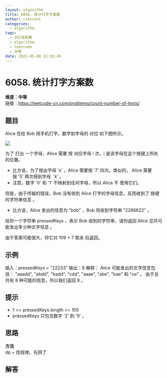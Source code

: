```yaml
---
layout: algorithm
title: 6058. 统计打字方案数
author: crescent
categories:
  - algorithm
tags:
  - 292场周赛
  - algorithm
  - leetcode
  - 中等
date: 2022-05-08 22:26:49
---
```

# 6058. 统计打字方案数
**难度：中等**  
链接：https://leetcode-cn.com/problems/count-number-of-texts/
## 题目
Alice 在给 Bob 用手机打字。数字到字母的 对应 如下图所示。

![](https://assets.leetcode.com/uploads/2022/03/15/1200px-telephone-keypad2svg.png)

为了 打出 一个字母，Alice 需要 按 对应字母 i 次，i 是该字母在这个按键上所处的位置。

+ 比方说，为了按出字母 's' ，Alice 需要按 '7' 四次。类似的， Alice 需要按 '5' 两次得到字母  'k' 。
+ 注意，数字 '0' 和 '1' 不映射到任何字母，所以 Alice 不 使用它们。


但是，由于传输的错误，Bob 没有收到 Alice 打字的字母信息，反而收到了 按键的字符串信息 。

+ 比方说，Alice 发出的信息为 "bob" ，Bob 将收到字符串 "2266622" 。


给你一个字符串 pressedKeys ，表示 Bob 收到的字符串，请你返回 Alice 总共可能发出多少种文字信息 。

由于答案可能很大，将它对 109 + 7 取余 后返回。


## 示例
输入：pressedKeys = "22233"
输出：8
解释：
Alice 可能发出的文字信息包括：
"aaadd", "abdd", "badd", "cdd", "aaae", "abe", "bae" 和 "ce" 。
由于总共有 8 种可能的信息，所以我们返回 8 。


## 提示
+ 1 <= pressedKeys.length <= 105
+ pressedKeys 只包含数字 '2' 到 '9' 。

## 思路
**方法**  
dp + 找规律。先鸽了

## 解答
``` python

```
